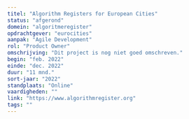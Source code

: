 ```yaml
---
titel: "Algorithm Registers for European Cities"
status: "afgerond"
domein: "algoritmeregister"
opdrachtgever: "eurocities"
aanpak: "Agile Development"
rol: "Product Owner"
omschrijving: "Dit project is nog niet goed omschreven."
begin: "feb. 2022"
einde: "dec. 2022"
duur: "11 mnd."
sort-jaar: "2022"
standplaats: "Online"
vaardigheden: ""
link: "https://www.algorithmregister.org"
tags: ""
---
```

